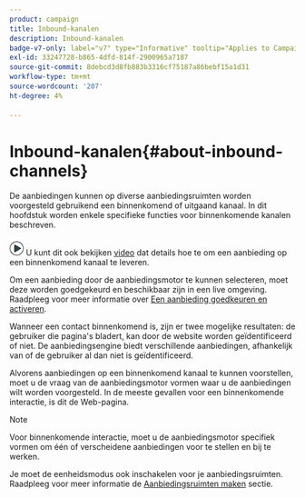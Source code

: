 ```yaml
---
product: campaign
title: Inbound-kanalen
description: Inbound-kanalen
badge-v7-only: label="v7" type="Informative" tooltip="Applies to Campaign Classic v7 only"
exl-id: 33247728-b865-4dfd-814f-2900965a7187
source-git-commit: 8debcd3d8fb883b3316cf75187a86bebf15a1d31
workflow-type: tm+mt
source-wordcount: '207'
ht-degree: 4%

---
```


# Inbound-kanalen{#about-inbound-channels}



De aanbiedingen kunnen op diverse aanbiedingsruimten worden voorgesteld gebruikend een binnenkomend of uitgaand kanaal. In dit hoofdstuk worden enkele specifieke functies voor binnenkomende kanalen beschreven.

![](assets/do-not-localize/how-to-video.png) U kunt dit ook bekijken [video](https://helpx.adobe.com/campaign/classic/how-to/deliver-an-offer-on-inbound-channel-in-acv6.html) dat details hoe te om een aanbieding op een binnenkomend kanaal te leveren.

Om een aanbieding door de aanbiedingsmotor te kunnen selecteren, moet deze worden goedgekeurd en beschikbaar zijn in een live omgeving. Raadpleeg voor meer informatie over [Een aanbieding goedkeuren en activeren](../../interaction/using/approving-and-activating-an-offer.md).

Wanneer een contact binnenkomend is, zijn er twee mogelijke resultaten: de gebruiker die pagina&#39;s bladert, kan door de website worden geïdentificeerd of niet. De aanbiedingsengine biedt verschillende aanbiedingen, afhankelijk van of de gebruiker al dan niet is geïdentificeerd.

Alvorens aanbiedingen op een binnenkomend kanaal te kunnen voorstellen, moet u de vraag van de aanbiedingsmotor vormen waar u de aanbiedingen wilt worden voorgesteld. In de meeste gevallen voor een binnenkomende interactie, is dit de Web-pagina.

>[!NOTE]
>
>Voor binnenkomende interactie, moet u de aanbiedingsmotor specifiek vormen om één of verscheidene aanbiedingen voor te stellen en bij te werken.
>
>Je moet de eenheidsmodus ook inschakelen voor je aanbiedingsruimten. Raadpleeg voor meer informatie de [Aanbiedingsruimten maken](../../interaction/using/creating-offer-spaces.md) sectie.
